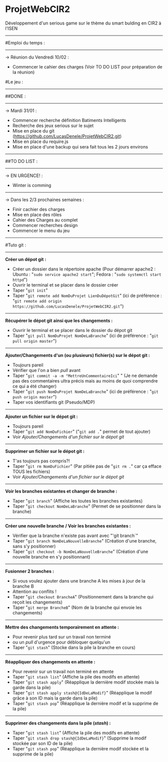 # ProjetWebCIR2
Développement d'un serious game sur le thème du smart bulding en CIR2 à l'ISEN

----------------
#Emploi du temps :

--------
-> Réunion du Vendredi 10/02 :
- Commencer le cahier des charges (Voir TO DO LIST pour préparation de la réunion) 

#Le jeu :

--------
##DONE :

--------
-> Mardi 31/01 :
- Commencer recherche définition Batiments Intelligents
- Recherche des jeux serious sur le sujet
- Mise en place du git (https://github.com/LucasDenele/ProjetWebCIR2.git)
- Mise en place du require.js
- Mise en place d'une backup qui sera fait tous les 2 jours environs

--------
##TO DO LIST :

--------
-> EN URGENCE! :
- Winter is comming


--------
-> Dans les 2/3 prochaines semaines :
- Finir cachier des charges
- Mise en place des rôles
- Cahier des Charges au complet
- Commencer recherches design
- Commencer le menu du jeu

----------------
#Tuto git :

--------
**Créer un dépot git :**
- Créer un dossier dans le répertoire apache (Pour démarrer apache2 : Ubuntu : "`sudo service apache2 start`"; Fedora : "`sudo systemctl start httpd`")
- Ouvrir le terminal et se placer dans le dossier créer
- Taper "`git init`"
- Taper "`git remote add NomDuProjet LienDuDépotGit`" (ici de préférence : "`git remote add origin https://github.com/LucasDenele/ProjetWebCIR2.git`")

--------
**Récupérer le dépot git ainsi que les changements :**
- Ouvrir le terminal et se placer dans le dossier du dépot git
- Taper "`git pull NomDuProjet NomDeLaBranche`" (ici de préférence : "`git pull origin master`")

--------
**Ajouter/Changements d'un (ou plusieurs) fichier(s) sur le dépot git :**
- Toujours pareil
- Vérifier que l'on a bien *pull* avant
- Taper "`git commit -a -m "MettreUnCommentaireIci`" " (Je ne demande pas des commentaires ultra précis mais au moins de quoi comprendre ce qui a été changer)
- Taper "`git push NomDuProjet NomDeLaBranche`" (ici de préférence : "`git push origin master`")
- Taper vos identifiants git (Pseudo/MDP)

--------
**Ajouter un fichier sur le dépot git :**
- Toujours pareil
- Taper "`git add NomDuFichier`" ("`git add .`" permet de tout ajouter)
- Voir *Ajouter/Changements d'un fichier sur le dépot git*

--------
**Supprimer un fichier sur le dépot git :**
- T'as toujours pas compris?!
- Taper "`git rm NomDuFichier`" (Par pitiée pas de "`git rm .`" car ça efface TOUS les fichiers)
- Voir *Ajouter/Changements d'un fichier sur le dépot git*

--------
**Voir les branches existantes et changer de branche :**
- Taper "`git branch`" (Affiche les toutes les branches existantes)
- Taper "`git checkout NomDeLaBranche`" (Permet de se positionner dans la branche)

--------
**Créer une nouvelle branche / Voir les branches existantes :**
- Vérifier que la branche n'existe pas avant avec "'git branch`"
- Taper "`git branch NomDeLaNouvelleBranche`" (Création d'une branche, sans s'y positionner)
- Taper "`git checkout -b NomDeLaNouvelleBranche`" (Création d'une nouvelle branche en s'y positionnant)

--------
**Fusionner 2 branches :**
- Si vous voulez ajouter dans une branche A les mises à jour de la branche B
- Attention au conflits !
- Taper "`git checkout BrancheA`" (Positionnement dans la branche qui reçoit les changements)
- Taper "`git merge BrancheB`"  (Nom de la branche qui envoie les changements)

--------
**Mettre des changements temporairement en attente :**
- Pour revenir plus tard sur un travail non terminé
- ou un *pull* d'urgence pour débloquer quelqu'un 
- Taper "`git stash`" (Stocke dans la pile la branche en cours)

--------
**Réappliquer des changements en attente :**
- Pour revenir sur un travail non terminé en attente 
- Taper "`git stash list`" (Affiche la pile des modifs en attente)
- Taper "`git stash apply`" (Réapplique la dernière modif stockée mais la garde dans la pile)
- Taper "`git stash apply stash@{IdDeLaModif}`" (Réapplique la modif grâce à son ID mais la garde dans la pile)
- Taper "`git stash pop`" (Réapplique la dernière modif et la supprime de la pile)

--------
**Supprimer des changements dans la pile (*stash*) :**
- Taper "`git stash list`" (Affiche la pile des modifs en attente)
- Taper "`git stash drop stash@{IdDeLaModif}`" (Supprime la modif stockée par son ID de la pile)
- Taper "`git stash pop`" (Réapplique la dernière modif stockée et la supprime de la pile)

